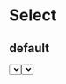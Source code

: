 <script setup>
import { Select,Button } from 'tailv'
</script>

# Select

## default

<div class="flex flex-wrap gap-2">
  <Select class="w-60" placeholder="placeholder"  :options="[
  { value: 1, label: 'Wade Cooper' },
  { value: 2, label: 'Arlene Mccoy' },
  { value: 3, label: 'Devon Webb' },
  { value: 4, label: 'Tom Cook' },
  { value: 5, label: 'Tanya Fox' },
  { value: 6, label: 'Hellen Schmvaluet' },
  { value: 7, label: 'Caroline Schultz' },
  { value: 8, label: 'Mason Heaney' },
  { value: 9, label: 'Claudie Smitham' },
  { value: 10, label: 'Emil Schaefer' },
]"/>
  <Select class="w-60" placeholder="placeholder"  :options="[
  { value: 1, label: 'Wade Cooper' },
  { value: 2, label: 'Arlene Mccoy' },
  { value: 3, label: 'Devon Webb' },
]"/>
</div>
